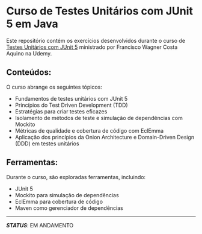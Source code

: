 # Curso de Testes Unitários com JUnit 5 em Java

Este repositório contém os exercícios desenvolvidos durante o curso de [Testes Unitários com JUnit 5](https://www.udemy.com/course/testes-unitarios-junit5/) ministrado por Francisco Wagner Costa Aquino na Udemy.

## Conteúdos:
O curso abrange os seguintes tópicos:

- Fundamentos de testes unitários com JUnit 5
- Princípios do Test Driven Development (TDD)
- Estratégias para criar testes eficazes
- Isolamento de métodos de teste e simulação de dependências com Mockito
- Métricas de qualidade e cobertura de código com EclEmma
- Aplicação dos princípios da Onion Architecture e Domain-Driven Design (DDD) em testes unitários

## Ferramentas:
Durante o curso, são exploradas ferramentas, incluindo:

- JUnit 5
- Mockito para simulação de dependências
- EclEmma para cobertura de código
- Maven como gerenciador de dependências

---

_**STATUS**_: EM ANDAMENTO 
